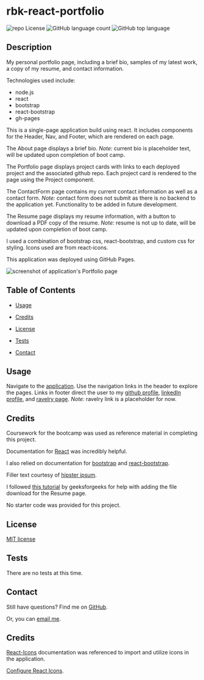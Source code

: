 # rbk-react-portfolio

![repo License](https://img.shields.io/github/license/rbkeyes/rbk-react-portfolio?color=green)
![GitHub language count](https://img.shields.io/github/languages/count/rbkeyes/rbk-react-portfolio?color=purple)
![GitHub top language](https://img.shields.io/github/languages/top/rbkeyes/rbk-react-portfolio)


## Description

My personal portfolio page, including a brief bio, samples of my latest work, a copy of my resume, and contact information.

Technologies used include:

- node.js
- react
- bootstrap
- react-bootstrap
- gh-pages

This is a single-page application build using react. It includes components for the Header, Nav, and Footer, which are rendered on each page. 

The About page displays a brief bio. *Note:* current bio is placeholder text, will be updated upon completion of boot camp. 

The Portfolio page displays project cards with links to each deployed project and the associated github repo. Each project card is rendered to the page using the Project component.

The ContactForm page contains my current contact information as well as a contact form. *Note:* contact form does not submit as there is no backend to the application yet. Functionality to be added in future development. 

The Resume page displays my resume information, with a button to download a PDF copy of the resume. *Note:* resume is not up to date, will be updated upon completion of boot camp.

I used a combination of bootstrap css, react-bootstrap, and custom css for styling. Icons used are from react-icons.

This application was deployed using GitHub Pages.


![screenshot of application's Portfolio page](../src/images/portfolio-screenshot.png)

## Table of Contents

- [Usage](#usage)

- [Credits](#credits)

- [License](#license)

- [Tests](#tests)

- [Contact](#contact)


## Usage

Navigate to the [application](https://rbkeyes.github.io/rbk-react-portfolio/). Use the navigation links in the header to explore the pages. Links in footer direct the user to my [github profile](https://github.com/rbkeyes), [linkedIn profile](https://www.linkedin.com/in/reedkeyesrd/), and [ravelry page](https://www.ravelry.com/people/highfiberhabit). *Note:* ravelry link is a placeholder for now.


## Credits

Coursework for the bootcamp was used as reference material in completing this project.

Documentation for [React](https://react.dev/) was incredibly helpful.

I also relied on documentation for [bootstrap](https://getbootstrap.com/) and [react-bootstrap](https://react-bootstrap.github.io/).

Filler text courtesy of [hipster ipsum](https://hipsum.co/?paras=5&type=hipster-centric).

I followed [this tutorial](https://www.geeksforgeeks.org/how-to-download-pdf-file-in-reactjs/) by geeksforgeeks for help with adding the file download for the Resume page.

No starter code was provided for this project.


## License

[MIT license](./LICENSE)


## Tests

There are no tests at this time.


## Contact

Still have questions? Find me on [GitHub](https://github.com/rbkeyes).

Or, you can [email me](mailto:rbkeyes@gmail.com).


## Credits

[React-Icons](https://react-icons.github.io/react-icons/icons?name=fa) documentation was referenced to import and utilize icons in the application.

[Configure React Icons](https://github.com/react-icons/react-icons).





